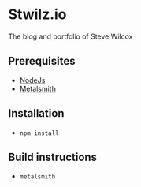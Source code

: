 # Stwilz.io
The blog and portfolio of Steve Wilcox

## Prerequisites
* [NodeJs](https://nodejs.org/)
* [Metalsmith](http://www.metalsmith.io/)

## Installation
* `npm install`

## Build instructions
  * `metalsmith`
